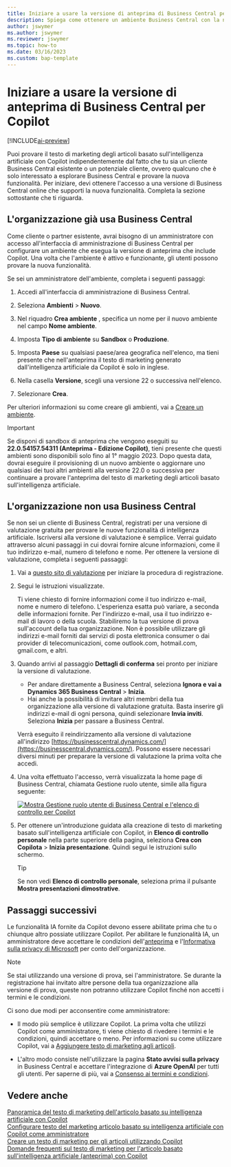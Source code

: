 ```yaml
---
title: Iniziare a usare la versione di anteprima di Business Central per Copilot
description: Spiega come ottenere un ambiente Business Central con la nuova funzionalità IA per la generazione di suggerimenti di testo per le descrizioni di articoli/prodotti.
author: jswymer
ms.author: jswymer
ms.reviewer: jswymer
ms.topic: how-to
ms.date: 03/16/2023
ms.custom: bap-template
---
```


# Iniziare a usare la versione di anteprima di Business Central per Copilot

[!INCLUDE[ai-preview](includes/ai-preview.md)]

Puoi provare il testo di marketing degli articoli basato sull'intelligenza artificiale con Copilot indipendentemente dal fatto che tu sia un cliente Business Central esistente o un potenziale cliente, ovvero qualcuno che è solo interessato a esplorare Business Central e provare la nuova funzionalità. Per iniziare, devi ottenere l'accesso a una versione di Business Central online che supporti la nuova funzionalità. Completa la sezione sottostante che ti riguarda.

## L'organizzazione già usa Business Central

Come cliente o partner esistente, avrai bisogno di un amministratore con accesso all'interfaccia di amministrazione di Business Central per configurare un ambiente che esegua la versione di anteprima che include Copilot. Una volta che l'ambiente è attivo e funzionante, gli utenti possono provare la nuova funzionalità.

Se sei un amministratore dell'ambiente, completa i seguenti passaggi:

1. Accedi all'interfaccia di amministrazione di Business Central.
2. Seleziona **Ambienti** > **Nuovo**.
3. Nel riquadro **Crea ambiente** , specifica un nome per il nuovo ambiente nel campo **Nome ambiente**.
4. Imposta **Tipo di ambiente** su **Sandbox** o **Produzione**.
5. Imposta **Paese** su qualsiasi paese/area geografica nell'elenco, ma tieni presente che nell'anteprima il testo di marketing generato dall'intelligenza artificiale da Copilot è solo in inglese.
6. Nella casella **Versione**, scegli una versione 22 o successiva nell'elenco.

   <!--
   > [!IMPORTANT]
   > You must use **22.0.54157.54311 (Preview - Copilot edition)** to experience Copilot.
   -->
7. Selezionare **Crea**.  

Per ulteriori informazioni su come creare gli ambienti, vai a [Creare un ambiente](/dynamics365/business-central/dev-itpro/administration/tenant-admin-center-environments#create-a-new-environment).

> [!IMPORTANT]
> Se disponi di sandbox di anteprima che vengono eseguiti su **22.0.54157.54311 (Anteprima - Edizione Copilot)**, tieni presente che questi ambienti sono disponibili solo fino al 1° maggio 2023. Dopo questa data, dovrai eseguire il provisioning di un nuovo ambiente o aggiornare uno qualsiasi dei tuoi altri ambienti alla versione 22.0 o successiva per continuare a provare l'anteprima del testo di marketing degli articoli basato sull'intelligenza artificiale.

## L'organizzazione non usa Business Central

Se non sei un cliente di Business Central, registrati per una versione di valutazione gratuita per provare le nuove funzionalità di intelligenza artificiale. Iscriversi alla versione di valutazione è semplice. Verrai guidato attraverso alcuni passaggi in cui dovrai fornire alcune informazioni, come il tuo indirizzo e-mail, numero di telefono e nome. Per ottenere la versione di valutazione, completa i seguenti passaggi:

1. Vai a [questo sito di valutazione](https://go.microsoft.com/fwlink/?linkid=2227167) per iniziare la procedura di registrazione.
2. Segui le istruzioni visualizzate.

   Ti viene chiesto di fornire informazioni come il tuo indirizzo e-mail, nome e numero di telefono. L'esperienza esatta può variare, a seconda delle informazioni fornite. <!--But here are a couple important points to be aware of as you run through the sign-up process:--> Per l'indirizzo e-mail, usa il tuo indirizzo e-mail di lavoro o della scuola. Stabiliremo la tua versione di prova sull'account della tua organizzazione. Non è possibile utilizzare gli indirizzi e-mail forniti dai servizi di posta elettronica consumer o dai provider di telecomunicazioni, come outlook.com, hotmail.com, gmail.com, e altri.
   
   <!-- When you get to the option for **Country or region** be sure to set this **United States**.

      > [!IMPORTANT]
      > You must set **Country or region** to **United States**; otherwise the AI-powered item marketing text with Copilot won't be available in Business Central.  -->
3. Quando arrivi al passaggio **Dettagli di conferma** sei pronto per iniziare la versione di valutazione.

   - Per andare direttamente a Business Central, seleziona **Ignora e vai a Dynamics 365 Business Central** > **Inizia**.
   - Hai anche la possibilità di invitare altri membri della tua organizzazione alla versione di valutazione gratuita. Basta inserire gli indirizzi e-mail di ogni persona, quindi selezionare **Invia inviti**. Seleziona **Inizia** per passare a Business Central.  

   Verrà eseguito il reindirizzamento alla versione di valutazione all'indirizzo [https://businesscentral.dynamics.com/](https://businesscentral.dynamics.com/). Possono essere necessari diversi minuti per preparare la versione di valutazione la prima volta che accedi.

<!--
1. On the **Let's get you started** step, enter your work or school email address, then select **Next**.

   Use your work or school email address. We'll establish your trial on your organization's account. You can't use email addresses provided by consumer email services or telecommunication providers, such as outlook.com, hotmail.com, gmail.com, and others.
3. When asked what kind of email you have, select **I got it from my organization** > **Next**.
4. On the **Create your account** step, you provide information that will help use set up a trial version of Business Central that you can sign in to.

   1. Provide a telephone number that we can use to send you a verification code. Enter a country code and number that isn't VoIP or toll free.
   2. Choose how you want us to send the verification code:
      - Select **Text me** to get the verification code in a text message.
      - Select **Call me** to get the code in a voice message.
   3. Select **Send verification code**. 
   4. When you get the code, type it in the **Enter your verification code** box, then select **Verify**.

      Once you're verified, we'll send you an email with another verification code that you'll use in the next step to complete creating your account.
   5. Fill in your first and last name.
   6. Set **Country or region** to **United States**.

      > [!IMPORTANT]
      > You must set **Country or region** to **United States**; otherwise the AI-powered item marketing text with Copilot won't be available in Business Central.  

   7. Enter a valid phone umber in the **Business telephone number** box.
   8. In the **Create password** and **Confirm password** boxes, enter a password that you want to use to sign in to Business Central. The password must at least eight characters and include at least one number, an uppercase letter, and a lower case letter.
   9. In the **Verification code** box, enter the verification code we sent you in an email, then select **Next**.
   10. When you get a prompt that your account is successfully created, select **Sign in**.
-->

4. Una volta effettuato l'accesso, verrà visualizzata la home page di Business Central, chiamata Gestione ruolo utente, simile alla figura seguente:

   [![Mostra Gestione ruolo utente di Business Central e l'elenco di controllo per Copilot](media/copilot-checklist.png)](media/copilot-checklist.png#lightbox)

5. Per ottenere un'introduzione guidata alla creazione di testo di marketing basato sull'intelligenza artificiale con Copilot, in **Elenco di controllo personale** nella parte superiore della pagina, seleziona **Crea con Copilota** > **Inizia presentazione**. Quindi segui le istruzioni sullo schermo.

   > [!TIP]
   > Se non vedi **Elenco di controllo personale**, seleziona prima il pulsante **Mostra presentazioni dimostrative**.

## Passaggi successivi

Le funzionalità IA fornite da Copilot devono essere abilitate prima che tu o chiunque altro possiate utilizzare Copilot. Per abilitare le funzionalità IA, un amministratore deve accettare le condizioni dell'[anteprima](https://dynamics.microsoft.com/legaldocs/supp-dynamics365-preview/) e l'[Informativa sulla privacy di Microsoft](https://go.microsoft.com/fwlink/?LinkId=521839) per conto dell'organizzazione.

> [!NOTE]
> Se stai utilizzando una versione di prova, sei l'amministratore. Se durante la registrazione hai invitato altre persone della tua organizzazione alla versione di prova, queste non potranno utilizzare Copilot finché non accetti i termini e le condizioni.

Ci sono due modi per acconsentire come amministratore:

- Il modo più semplice è utilizzare Copilot. La prima volta che utilizzi Copilot come amministratore, ti viene chiesto di rivedere i termini e le condizioni, quindi accettare o meno. Per informazioni su come utilizzare Copilot, vai a [Aggiungere testo di marketing agli articoli](item-marketing-text.md).  

- L'altro modo consiste nell'utilizzare la pagina **Stato avvisi sulla privacy** in Business Central e accettare l'integrazione di **Azure OpenAI** per tutti gli utenti. Per saperne di più, vai a [Consenso ai termini e condizioni](enable-ai.md#consent-to-or-reject-preview-and-privacy-terms-and-conditions-for-all-users).

## Vedere anche

[Panoramica del testo di marketing dell'articolo basato su intelligenza artificiale con Copilot](ai-overview.md)  
[Configurare testo del marketing articolo basato su intelligenza artificiale con Copilot come amministratore](enable-ai.md)  
[Creare un testo di marketing per gli articoli utilizzando Copilot](item-marketing-text.md)  
[Domande frequenti sul testo di marketing per l'articolo basato sull'intelligenza artificiale (anteprima) con Copilot](ai-faq.md)  